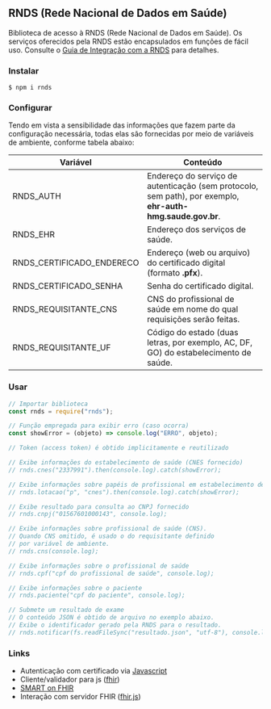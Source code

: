 ## RNDS (Rede Nacional de Dados em Saúde)

Biblioteca de acesso à RNDS (Rede Nacional de Dados em Saúde).
Os serviços oferecidos pela RNDS estão encapsulados em funções de fácil uso. Consulte o [Guia de Integração com a RNDS](https://kyriosdata.github.io/rnds) para detalhes.

### Instalar

```shell
$ npm i rnds
```

### Configurar

Tendo em vista a sensibilidade das informações que fazem parte da configuração
necessária, todas elas são fornecidas por meio de variáveis de ambiente, conforme tabela abaixo:

| Variável                  | Conteúdo                                                                                                   |
| ------------------------- | ---------------------------------------------------------------------------------------------------------- |
| RNDS_AUTH                 | Endereço do serviço de autenticação (sem protocolo, sem path), por exemplo, **ehr-auth-hmg.saude.gov.br**. |
| RNDS_EHR                  | Endereço dos serviços de saúde.                                                                            |
| RNDS_CERTIFICADO_ENDERECO | Endereço (web ou arquivo) do certificado digital (formato **.pfx**).                                       |
| RNDS_CERTIFICADO_SENHA    | Senha do certificado digital.                                                                              |
| RNDS_REQUISITANTE_CNS     | CNS do profissional de saúde em nome do qual requisições serão feitas.                                     |
| RNDS_REQUISITANTE_UF      | Código do estado (duas letras, por exemplo, AC, DF, GO) do estabelecimento de saúde.                       |

### Usar

```js
// Importar biblioteca
const rnds = require("rnds");

// Função empregada para exibir erro (caso ocorra)
const showError = (objeto) => console.log("ERRO", objeto);

// Token (access token) é obtido implicitamente e reutilizado

// Exibe informações do estabelecimento de saúde (CNES fornecido)
// rnds.cnes("2337991").then(console.log).catch(showError);

// Exibe informações sobre papéis de profissional em estabelecimento de saúde
// rnds.lotacao("p", "cnes").then(console.log).catch(showError);

// Exibe resultado para consulta ao CNPJ fornecido
// rnds.cnpj("01567601000143", console.log);

// Exibe informações sobre profissional de saúde (CNS).
// Quando CNS omitido, é usado o do requisitante definido
// por variável de ambiente.
// rnds.cns(console.log);

// Exibe informações sobre o profissional de saúde
// rnds.cpf("cpf do profissional de saúde", console.log);

// Exibe informações sobre o paciente
// rnds.paciente("cpf do paciente", console.log);

// Submete um resultado de exame
// O conteúdo JSON é obtido de arquivo no exemplo abaixo.
// Exibe o identificador gerado pela RNDS para o resultado.
// rnds.notificar(fs.readFileSync("resultado.json", "utf-8"), console.log);
```

### Links

- Autenticação com certificado via [Javascript](https://medium.com/@sevcsik/authentication-using-https-client-certificates-3c9d270e8326)
- Cliente/validador para js ([fhir](https://www.npmjs.com/package/fhir))
- [SMART on FHIR](http://docs.smarthealthit.org/client-js/)
- Interação com servidor FHIR ([fhir.js](https://github.com/FHIR/fhir.js))
